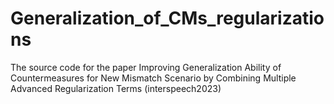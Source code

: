 # Generalization_of_CMs_regularizations
The source code for the paper Improving Generalization Ability of Countermeasures for New Mismatch Scenario by Combining Multiple Advanced Regularization Terms (interspeech2023)
